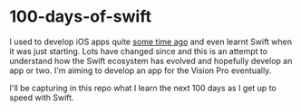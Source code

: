 # 100-days-of-swift

I used to develop iOS apps quite [some time ago](https://github.com/ajmaradiaga/NextDepartures) and even learnt Swift when it was just starting. Lots have changed since and this is an attempt to understand how the Swift ecosystem has evolved and hopefully develop an app or two. I'm aiming to develop an app for the Vision Pro eventually.

I'll be capturing in this repo what I learn the next 100 days as I get up to speed with Swift.
